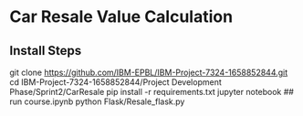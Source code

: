 # Car Resale Value Calculation 
<application description>
  
## Install Steps

  git clone https://github.com/IBM-EPBL/IBM-Project-7324-1658852844.git
  cd IBM-Project-7324-1658852844/Project Development Phase/Sprint2/CarResale
  pip install -r requirements.txt
  jupyter notebook ## run course.ipynb
  python Flask/Resale_flask.py

